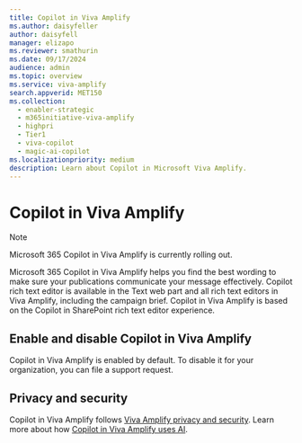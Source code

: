 ```yaml
---
title: Copilot in Viva Amplify
ms.author: daisyfeller
author: daisyfell
manager: elizapo
ms.reviewer: smathurin
ms.date: 09/17/2024
audience: admin
ms.topic: overview
ms.service: viva-amplify
search.appverid: MET150
ms.collection:
  - enabler-strategic
  - m365initiative-viva-amplify
  - highpri
  - Tier1
  - viva-copilot
  - magic-ai-copilot
ms.localizationpriority: medium
description: Learn about Copilot in Microsoft Viva Amplify.
---
```


# Copilot in Viva Amplify

>[!NOTE]
>Microsoft 365 Copilot in Viva Amplify is currently rolling out.

Microsoft 365 Copilot in Viva Amplify helps you find the best wording to make sure your publications communicate your message effectively. Copilot rich text editor is available in the Text web part and all rich text editors in Viva Amplify, including the campaign brief. Copilot in Viva Amplify is based on the Copilot in SharePoint rich text editor experience.

## Enable and disable Copilot in Viva Amplify

Copilot in Viva Amplify is enabled by default. To disable it for your organization, you can file a support request.

## Privacy and security

Copilot in Viva Amplify follows [Viva Amplify privacy and security](privacy-security.md). Learn more about how [Copilot in Viva Amplify uses AI](https://support.microsoft.com/topic/copilot-in-viva-amplify-faq-f5bdf6aa-0605-420e-85c5-8c46b3643fc5).
